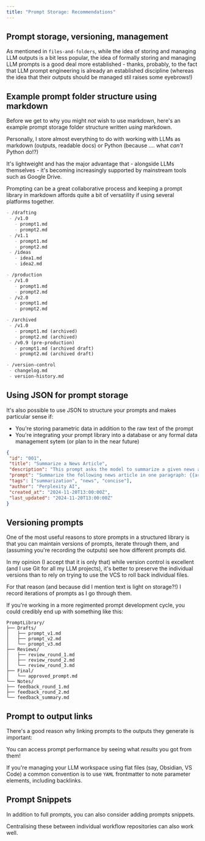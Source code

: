 ```yaml
---
title: "Prompt Storage: Recommendations"
---
```


## Prompt storage, versioning, management

As mentioned in `files-and-folders`, while the idea of storing and managing LLM outputs is a bit less popular, the idea of formally storing and managing LLM prompts is a good deal more established - thanks, probably, to the fact that LLM prompt engineering is already an established discipline (whereas the idea that their outputs should be managed stil raises some eyebrows!)

## Example prompt folder structure using markdown

Before we get to why you might *not* wish to use markdown, here's an example prompt storage folder structure written *using* markdown.

Personally, I store almost everything to do with working with LLMs as markdown (outputs, readable docs) or Python (because .... what *can't* Python do!?)

It's lightweight and has the major advantage that - alongside LLMs themselves - it's becoming increasingly supported by mainstream tools such as Google Drive.

Prompting can be a great collaborative process and keeping a prompt library in markdown affords quite a bit of versatility if using several platforms together.

 ```markdown
- /drafting
  - /v1.0
    - prompt1.md
    - prompt2.md
  - /v1.1
    - prompt1.md
    - prompt2.md
  - /ideas
    - idea1.md
    - idea2.md

- /production
  - /v1.0
    - prompt1.md
    - prompt2.md
  - /v2.0
    - prompt1.md
    - prompt2.md

- /archived
  - /v1.0
    - prompt1.md (archived)
    - prompt2.md (archived)
  - /v0.9 (pre-production)
    - prompt1.md (archived draft)
    - prompt2.md (archived draft)

- /version-control
  - changelog.md    
  - version-history.md   
```

## Using JSON for prompt storage

It's also possible to use JSON to structure your prompts and makes particular sense if:

- You're storing parametric data in addition to the raw text of the prompt  
- You're integrating your prompt library into a database or any formal data management sytem (or plan to in the near future)

 ```json
{
  "id": "001",
  "title": "Summarize a News Article",
  "description": "This prompt asks the model to summarize a given news article into a concise paragraph.",
  "prompt": "Summarize the following news article in one paragraph: {{article_text}}",
  "tags": ["summarization", "news", "concise"],
  "author": "Perplexity AI",
  "created_at": "2024-11-20T13:00:00Z",
  "last_updated": "2024-11-20T13:00:00Z"
}
```

## Versioning prompts

One of the most useful reasons to store prompts in a structured library is that you can maintain versions of prompts, iterate through them, and (assuming you're recording the outputs) see how different prompts did.

In my opinion (I accept that it is only that) while version control is excellent (and I use Git for all my LLM projects), it's better to preserve the individual versions than to rely on trying to use the VCS to roll back individual files. 

For that reason (and because did I mention text is light on storage?!) I record iterations of prompts as I go through them.

If you're working in a more regimented prompt development cycle, you could credibly end up with something like this:

```
PromptLibrary/
├── Drafts/
│   ├── prompt_v1.md
│   ├── prompt_v2.md
│   └── prompt_v3.md
├── Reviews/
│   ├── review_round_1.md
│   ├── review_round_2.md
│   └── review_round_3.md
├── Final/
│   └── approved_prompt.md
└── Notes/
├── feedback_round_1.md
├── feedback_round_2.md
└── feedback_summary.md
```   

## Prompt to output links

There's a good reason why linking prompts to the outputs they generate is important:

You can access prompt performance by seeing what *results* you got from them!

If you're managing your LLM workspace using flat files (say, Obsidian, VS Code) a common convention is to use `YAML` frontmatter to note parameter elements, including backlinks.

## Prompt Snippets

In addition to full prompts, you can also consider adding prompts snippets.

Centralising these between individual workflow repositories can also work well.